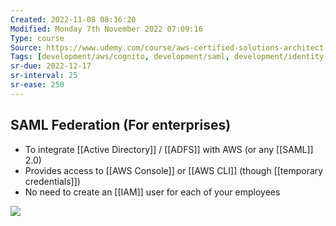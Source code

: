 ```yaml
---
Created: 2022-11-08 08:36:20
Modified: Monday 7th November 2022 07:09:16
Type: course
Source: https://www.udemy.com/course/aws-certified-solutions-architect-associate-saa-c01/?xref=E0Aed11STH4LPUQvCz0GJFABTmM=
Tags: [development/aws/cognito, development/saml, development/identity-federation, review]
sr-due: 2022-12-17
sr-interval: 25
sr-ease: 250
---
```


## SAML Federation (For enterprises)

- To integrate [[Active Directory]] / [[ADFS]] with AWS (or any [[SAML]] 2.0)
- Provides access to [[AWS Console]] or [[AWS CLI]] (though [[temporary credentials]])
- No need to create an [[IAM]] user for each of your employees

![](2020-01-01-15-17-04.png)
